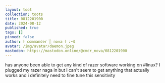 ```yaml
---
layout: toot
collection: toots
title: 0812201900
date: 2024-08-12
published: true
tags: []
pinned: false
author: ⸸ commander ░ nova ⸸ :~$
avatar: /img/avatar/daemon.jpeg
mastodon: https://mastodon.online/@cmdr_nova/0812201900
---
```


has anyone been able to get any kind of razer software working on #linux? I plugged my razer naga in but i can't seem to get anything that actually works and i definitely need to fine tune this sensitivity
